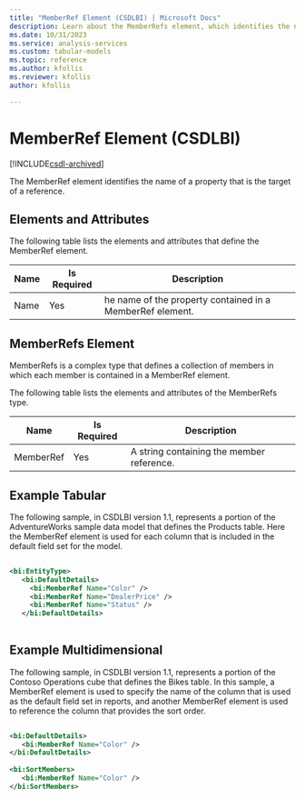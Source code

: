 ```yaml
---
title: "MemberRef Element (CSDLBI) | Microsoft Docs"
description: Learn about the MemberRefs element, which identifies the name of a property that is the target of a reference.
ms.date: 10/31/2023
ms.service: analysis-services
ms.custom: tabular-models
ms.topic: reference
ms.author: kfollis
ms.reviewer: kfollis
author: kfollis

---
```

# MemberRef Element (CSDLBI)

[!INCLUDE[csdl-archived](../includes/csdl-archived.md)]

  The MemberRef element identifies the name of a property that is the target of a reference.  
  
## Elements and Attributes  
 The following table lists the elements and attributes that define the MemberRef element.  
  
|Name|Is Required|Description|  
|----------|-----------------|-----------------|  
|Name|Yes|he name of the property contained in a MemberRef element.|  
  
## MemberRefs Element  
 MemberRefs is a complex type that defines a collection of members in which each member is contained in a MemberRef element.  
  
 The following table lists the elements and attributes of the MemberRefs type.  
  
|Name|Is Required|Description|  
|----------|-----------------|-----------------|  
|MemberRef|Yes|A string containing the member reference.|  
  
## Example Tabular
  
 The following sample, in CSDLBI version 1.1, represents a portion of the AdventureWorks sample data model that defines the Products table. Here the MemberRef element is used for each column that is included in the default field set for the model.  
  
```xml   
  
<bi:EntityType>  
   <bi:DefaultDetails>  
     <bi:MemberRef Name="Color" />  
     <bi:MemberRef Name="DealerPrice" />  
     <bi:MemberRef Name="Status" />  
   </bi:DefaultDetails>  
  
```  
  
## Example Multidimensional 
  
 The following sample, in CSDLBI version 1.1, represents a portion of the Contoso Operations cube that defines the Bikes table. In this sample, a MemberRef element is used to specify the name of the column that is used as the default field set in reports, and another MemberRef element is used to reference the column that provides the sort order.  
  
```xml   
  
<bi:DefaultDetails>  
   <bi:MemberRef Name="Color" />  
</bi:DefaultDetails>  
  
<bi:SortMembers>  
   <bi:MemberRef Name="Color" />  
</bi:SortMembers>  
  
```  
  
